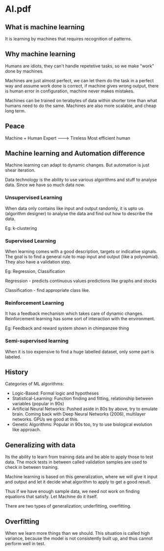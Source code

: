 # AI.pdf

## What is machine learning

It is learning by machines that requires recognition of patterns.

## Why machine learning

Humans are idiots, they can't handle repetetive tasks, so we make "work" done by machines.

Machines are just almost perfect, we can let them do the task in a perfect way and assume work done is
correct, if machine gives wrong output, there is human error in configuration, machine never makes mistakes.

Machines can be trained on terabytes of data within shorter time than what humans need to do the same.
Machines are also more scalable, and cheap long term.

## Peace

Machine + Human Expert ---> Tireless Most efficient human

## Machine learning and Automation difference

Machine learning can adapt to dynamic changes. But automation is just shear iteration.

Data technology is the ability to use various algorithms and stuff to analyse data. Since we have
so much data now.

### Unsupervised Learning

When data only contains like input and output randomly, it is upto us (algorithm designer) to analyse the data
and find out how to describe the data.

Eg: k-clustering

### Supervised Learning

When learning comes with a good description, targets or indicative signals. The goal is to find a general
rule to map input and output (like a polynomial). They also have a validation step.

Eg: Regression, Classification

Regression - predicts continuous values predictions like graphs and stocks

Classification - find appropriate class like.

### Reinforcement Learning

It has a feedback mechanism which takes care of dynamic changes. Reinforcement learning has
some sort of interaction with the environment.

Eg: Feedback and reward system shown in chimpanzee thing

### Semi-supervised learning

When it is too expensive to find a huge labelled dataset, only some part is labeled.

## History

Categories of ML algorithms:

- Logic-Based: Formal logic and hypotheses
- Statistical-Learning: Function finding and fitting, relationship between variables (popular in 90s)
- Artificial Neural Networks: Pushed aside in 80s by above, try to emulate brain. Coming back with Deep Neural Networks (2006), multilayer networks.
GPUs we good at this.
- Genetic Algorithms: Popular in 90s too, try to use biological evolution like approach.

## Generalizing with data

Its the ability to learn from training data and be able to
apply those to test data. The mock tests in between called validation
samples are used to check in between training.

Machine learning is based on this generalization, where we will give it
input and output and let it decide what algorithm to apply to get a good
result.

Thus if we have enough sample data, we need not work on finding equations
that satisfy. Let Machine do it itself.

There are two types of generalization; underfitting, overfitting.

## Overfitting

When we learn more things than we should. This situation is called
high variance, because the model is not consistently built up,
and thus cannot perform well in test.
